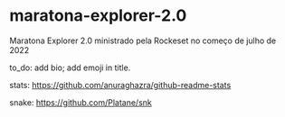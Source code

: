 # maratona-explorer-2.0
Maratona Explorer 2.0 ministrado pela Rockeset no começo de julho de 2022


to_do:
add bio;
add emoji in title.

stats:
https://github.com/anuraghazra/github-readme-stats

snake:
https://github.com/Platane/snk
